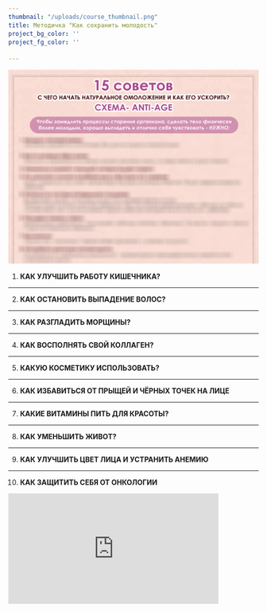 ```yaml
---
thumbnail: "/uploads/course_thumbnail.png"
title: Методичка "Как сохранить молодость"
project_bg_color: ''
project_fg_color: ''

---
```

![](/uploads/15-anti-age-pdf-1-1.png)

1. **КАК УЛУЧШИТЬ РАБОТУ КИШЕЧНИКА?**

***

2. **КАК ОСТАНОВИТЬ ВЫПАДЕНИЕ ВОЛОС?**

***

3. **КАК РАЗГЛАДИТЬ МОРЩИНЫ?**

***

4. **КАК ВОСПОЛНЯТЬ СВОЙ КОЛЛАГЕН?**

***

5. **КАКУЮ КОСМЕТИКУ ИСПОЛЬЗОВАТЬ?**

***

6. **КАК ИЗБАВИТЬСЯ ОТ ПРЫЩЕЙ И ЧЁРНЫХ ТОЧЕК НА ЛИЦЕ**

***

7. **КАКИЕ ВИТАМИНЫ ПИТЬ ДЛЯ КРАСОТЫ?**

***

8. **КАК УМЕНЬШИТЬ ЖИВОТ?**

***

9. **КАК УЛУЧШИТЬ ЦВЕТ ЛИЦА И УСТРАНИТЬ АНЕМИЮ**

***

10. **КАК ЗАЩИТИТЬ СЕБЯ ОТ ОНКОЛОГИИ**

<iframe src="https://promo-money.ru/quickpay/shop-widget?writer=seller&targets=%D0%9C%D0%B5%D1%82%D0%BE%D0%B4%D0%B8%D1%87%D0%BA%D0%B0%20%22%D0%9A%D0%B0%D0%BA%20%D1%81%D0%BE%D1%85%D1%80%D0%B0%D0%BD%D0%B8%D1%82%D1%8C%20%D0%BC%D0%BE%D0%BB%D0%BE%D0%B4%D0%BE%D1%81%D1%82%D1%8C%22&targets-hint=&default-sum=390&button-text=12&payment-type-choice=on&fio=on&phone=on&hint=&successURL=https%3A%2F%2Fdocs.google.com%2Fdocument%2Fd%2F1CwVQ7PvI1BoS_Ux7f6hAOqP-4ADcLziWlo2A7n-XzvA%2Fedit%3Fusp%3Dsharing&quickpay=shop&account=410016189735528" width="423" height="222" frameborder="0" allowtransparency="true" scrolling="no"></iframe>